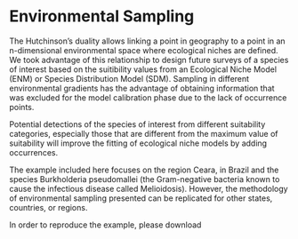 # Environmental Sampling
 
The Hutchinson’s duality allows linking a point in geography to a point in an n-dimensional environmental space where ecological niches are defined. We took advantage of this relationship to design future surveys of a species of interest based on the suitibility values from an Ecological Niche Model (ENM) or Species Distribution Model (SDM). Sampling in different environmental gradients has the advantage of obtaining information that was excluded for the model calibration phase due to the lack of occurrence points. 

Potential detections of the species of interest from different suitability categories, especially those that are different from the maximum value of suitability will improve the fitting of ecological niche models by adding occurrences.

The example included here focuses on the region Ceara, in Brazil and the species Burkholderia pseudomallei (the Gram-negative bacteria known to cause the infectious disease called Melioidosis). However, the methodology of environmental sampling presented can be replicated for other states, countries, or regions. 
 
In order to reproduce the example, please download 
